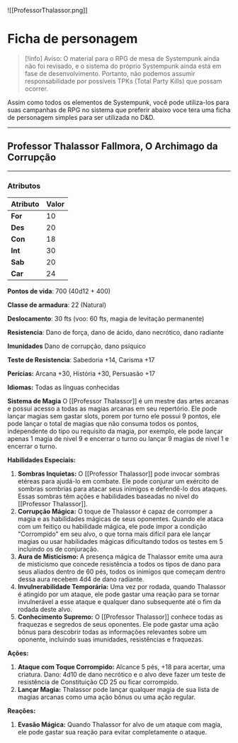 ![[ProfessorThalassor.png]]
# Ficha de personagem

>[!info] Aviso: 
>O material para o RPG de mesa de Systempunk ainda não foi revisado, e o sistema do próprio Systempunk ainda está em fase de desenvolvimento. Portanto, não podemos assumir responsabilidade por possíveis TPKs (Total Party Kills) que possam ocorrer.

Assim como todos os elementos de Systempunk, você pode utiliza-los para suas campanhas de RPG no sistema que preferir abaixo voce tera uma ficha de personagem simples para ser utilizada no D&D. 

----
## Professor Thalassor Fallmora, O Archimago da Corrupção 
---

### Atributos
| Atributo | Valor |
| ---------- |--------|
| **For**| 10 |
| **Des**|20|
| **Con**|18|
| **Int**|30|
| **Sab**|20|
| **Car** |24|

**Pontos de vida**: 700 (40d12 + 400)

**Classe de armadura**: 22 (Natural)

**Deslocamento**: 30 fts (voo: 60 fts, magia de levitação permanente)

**Resistencia**: Dano de força, dano de ácido, dano necrótico, dano radiante

**Imunidades** Dano de corrupção, dano psíquico

**Teste de Resistencia**: Sabedoria +14, Carisma +17

**Perícias:** Arcana +30, História +30, Persuasão +17

**Idiomas:** Todas as línguas conhecidas

**Sistema de Magia**
O [[Professor Thalassor]] é um mestre das artes arcanas e possui acesso a todas as magias arcanas em seu repertório. Ele pode lançar magias sem gastar slots, porem por turno ele possui 9 pontos, ele pode lançar o total de magias que não consuma todos os pontos, independente do tipo ou requisito da magia, por exemplo, ele pode lançar apenas 1 magia de nivel 9 e encerrar o turno ou lançar 9 magias de nivel 1 e encerrar o turno.

**Habilidades Especiais:**

1. **Sombras Inquietas:** O [[Professor Thalassor]] pode invocar sombras etéreas para ajudá-lo em combate. Ele pode conjurar um exército de sombras sombrias para atacar seus inimigos e defendê-lo dos ataques. Essas sombras têm ações e habilidades baseadas no nível do [[Professor Thalassor]].
2. **Corrupção Mágica:** O toque de Thalassor é capaz de corromper a magia e as habilidades mágicas de seus oponentes. Quando ele ataca com um feitiço ou habilidade mágica, ele pode impor a condição "Corrompido" em seu alvo, o que torna mais difícil para ele lançar magias ou usar habilidades mágicas dificultando todos os testes em 5 incluindo os de conjuração.
3. **Aura de Misticismo:** A presença mágica de Thalassor emite uma aura de misticismo que concede resistência a todos os tipos de dano para seus aliados dentro de 60 pés, todos os inimigos que começam dentro dessa aura recebem 4d4 de dano radiante.
4. **Invulnerabilidade Temporária:** Uma vez por rodada, quando Thalassor é atingido por um ataque, ele pode gastar uma reação para se tornar invulnerável a esse ataque e qualquer dano subsequente até o fim da rodada deste alvo.
6. **Conhecimento Supremo:** O [[Professor Thalassor]] conhece todas as fraquezas e segredos de seus oponentes. Ele pode gastar uma ação bônus para descobrir todas as informações relevantes sobre um oponente, incluindo suas imunidades, resistências e fraquezas.

**Ações:**

1. **Ataque com Toque Corrompido:** Alcance 5 pés, +18 para acertar, uma criatura. Dano: 4d10 de dano necrótico e o alvo deve fazer um teste de resistência de Constituição CD 25 ou ficar corrompido.
2. **Lançar Magia:** Thalassor pode lançar qualquer magia de sua lista de magias arcanas como uma ação bônus ou uma ação regular.

**Reações:**

1. **Evasão Mágica:** Quando Thalassor for alvo de um ataque com magia, ele pode gastar sua reação para evitar completamente o ataque.
